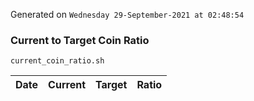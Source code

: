 Generated on `Wednesday 29-September-2021 at 02:48:54`

### Current to Target Coin Ratio
`current_coin_ratio.sh`

Date|Current|Target|Ratio
---|---|---|---
